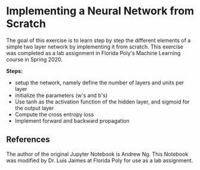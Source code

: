 # Implementing a Neural Network from Scratch 

The goal of this exercise is to learn step by step the different elements of a simple two layer network by implementing it from scratch. This exercise was completed as a lab assignment in Florida Poly's Machine Learning course in Spring 2020.

**Steps:**

- setup the network, namely define the number of layers and units per layer
- initialize the parameters (w's and b's)
- Use tanh as the activation function of the hidden layer, and sigmoid for the output layer
- Compute the cross entropy loss 
- Implement forward and backward propagation

## References

The author of the original Jupyter Notebook is Andrew Ng. This Notebook was modified by Dr. Luis Jaimes at Florida Poly for use as a lab assignment.